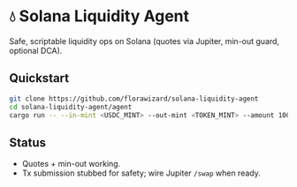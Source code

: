 # 💧 Solana Liquidity Agent
Safe, scriptable liquidity ops on Solana (quotes via Jupiter, min-out guard, optional DCA).

## Quickstart
````bash
git clone https://github.com/florawizard/solana-liquidity-agent
cd solana-liquidity-agent/agent
cargo run -- --in-mint <USDC_MINT> --out-mint <TOKEN_MINT> --amount 1000000 --bps-slippage 75 --dry-run
````

## Status
- Quotes + min-out working.
- Tx submission stubbed for safety; wire Jupiter `/swap` when ready.
